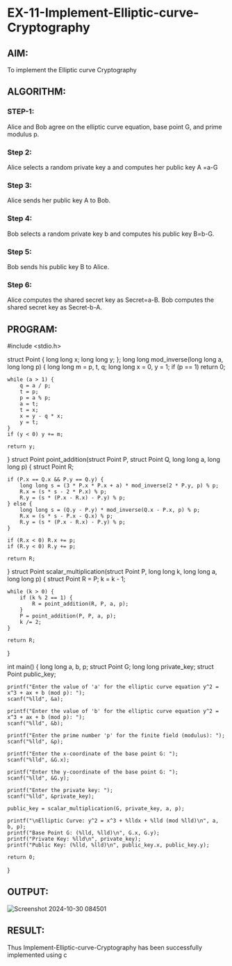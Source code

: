 # EX-11-Implement-Elliptic-curve-Cryptography

## AIM:

To implement the Elliptic curve Cryptography

## ALGORITHM:

### STEP-1:

Alice and Bob agree on the elliptic curve equation, base point G, and prime modulus p.

### Step 2:

Alice selects a random private key a and computes her public key A =a-G

### Step 3:

Alice sends her public key A to Bob.

### Step 4:

Bob selects a random private key b and computes his public key B=b-G.

### Step 5:

Bob sends his public key B to Alice.

### Step 6:

Alice computes the shared secret key as Secret=a-B. Bob computes the shared secret key as Secret-b-A.

## PROGRAM:

#include <stdio.h>

struct Point {
    long long x;
    long long y;
};
long long mod_inverse(long long a, long long p) {
    long long m = p, t, q;
    long long x = 0, y = 1;
    if (p == 1) return 0;

    while (a > 1) {
        q = a / p;
        t = p;
        p = a % p;
        a = t;
        t = x;
        x = y - q * x;
        y = t;
    }
    if (y < 0) y += m;

    return y;
}
struct Point point_addition(struct Point P, struct Point Q, long long a, long long p) {
    struct Point R;

    if (P.x == Q.x && P.y == Q.y) {
        long long s = (3 * P.x * P.x + a) * mod_inverse(2 * P.y, p) % p;
        R.x = (s * s - 2 * P.x) % p;
        R.y = (s * (P.x - R.x) - P.y) % p;
    } else {
        long long s = (Q.y - P.y) * mod_inverse(Q.x - P.x, p) % p;
        R.x = (s * s - P.x - Q.x) % p;
        R.y = (s * (P.x - R.x) - P.y) % p;
    }

    if (R.x < 0) R.x += p;
    if (R.y < 0) R.y += p;

    return R;
}
struct Point scalar_multiplication(struct Point P, long long k, long long a, long long p) {
    struct Point R = P;
    k = k - 1;

    while (k > 0) {
        if (k % 2 == 1) {
            R = point_addition(R, P, a, p);
        }
        P = point_addition(P, P, a, p);
        k /= 2;
    }

    return R;
}

int main() {
    long long a, b, p;
    struct Point G;
    long long private_key;
    struct Point public_key;

    printf("Enter the value of 'a' for the elliptic curve equation y^2 = x^3 + ax + b (mod p): ");
    scanf("%lld", &a);

    printf("Enter the value of 'b' for the elliptic curve equation y^2 = x^3 + ax + b (mod p): ");
    scanf("%lld", &b);

    printf("Enter the prime number 'p' for the finite field (modulus): ");
    scanf("%lld", &p);

    printf("Enter the x-coordinate of the base point G: ");
    scanf("%lld", &G.x);

    printf("Enter the y-coordinate of the base point G: ");
    scanf("%lld", &G.y);

    printf("Enter the private key: ");
    scanf("%lld", &private_key);

    public_key = scalar_multiplication(G, private_key, a, p);

    printf("\nElliptic Curve: y^2 = x^3 + %lldx + %lld (mod %lld)\n", a, b, p);
    printf("Base Point G: (%lld, %lld)\n", G.x, G.y);
    printf("Private Key: %lld\n", private_key);
    printf("Public Key: (%lld, %lld)\n", public_key.x, public_key.y);

    return 0;
}

## OUTPUT:
![Screenshot 2024-10-30 084501](https://github.com/user-attachments/assets/065631d7-ec6a-48e2-987e-2bb1cd3bf3d9)

## RESULT:
Thus Implement-Elliptic-curve-Cryptography has been successfully implemented using c
